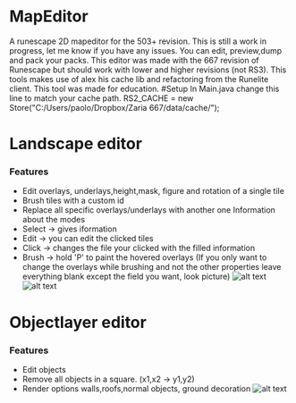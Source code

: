 # MapEditor
A runescape 2D mapeditor for the 503+ revision. This is still a work in progress, let me know if you have any issues. You can edit, preview,dump and pack your packs. This editor was made with the 667 revision of Runescape but should work with lower and higher revisions (not RS3). This tools makes use of alex his cache lib and refactoring from the Runelite client. This tool was made for education.
#Setup
In Main.java  change this line to match your cache path.
 RS2_CACHE = new Store("C:/Users/paolo/Dropbox/Zaria 667/data/cache/");
# Landscape editor
### Features
- Edit overlays, underlays,height,mask, figure and rotation of a single tile
- Brush tiles with a custom id
- Replace all specific overlays/underlays with another one
Information about the modes
- Select -> gives iformation
- Edit -> you can edit the clicked tiles
- Click -> changes the file your clicked with the filled information
- Brush -> hold 'P' to paint the hovered overlays (If you only want to change the overlays while brushing and not the other properties leave everything blank except the field you want, look picture)
![alt text](https://cdn.discordapp.com/attachments/423780466110234624/531118968040194064/unknown.png)
![alt text](https://cdn.discordapp.com/attachments/423780466110234624/531116735621890067/unknown.png)
# Objectlayer editor
### Features
- Edit objects
- Remove all objects in a square. (x1,x2 -> y1,y2)
- Render options walls,roofs,normal objects, ground decoration
![alt text](https://cdn.discordapp.com/attachments/423780466110234624/531116871953547264/unknown.png)
